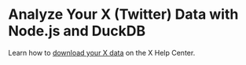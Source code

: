 # Analyze Your X (Twitter) Data with Node.js and DuckDB

Learn how to [download your X data](https://help.twitter.com/en/managing-your-account/accessing-your-x-data) on the X Help Center.